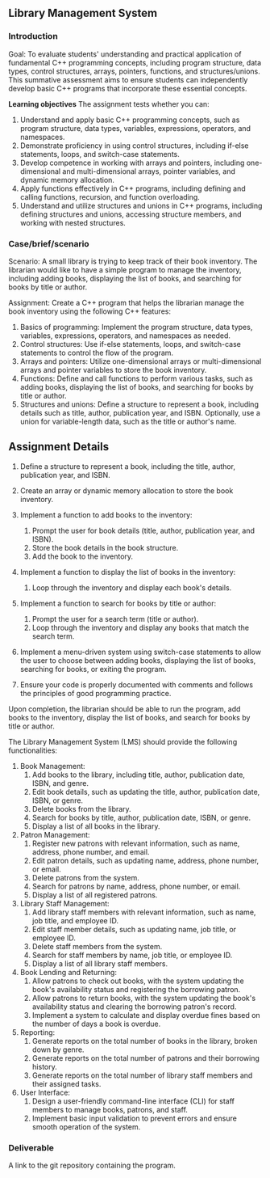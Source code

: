 ## Library Management System

### Introduction
Goal: To evaluate students' understanding and practical application of fundamental C++ programming concepts, including program structure, data types, control structures, arrays, pointers, functions, and structures/unions. This summative assessment aims to ensure students can independently develop basic C++ programs that incorporate these essential concepts.

**Learning objectives** 
The assignment tests whether you can:

1. Understand and apply basic C++ programming concepts, such as program structure, data types, variables, expressions, operators, and namespaces.
2. Demonstrate proficiency in using control structures, including if-else statements, loops, and switch-case statements.
3. Develop competence in working with arrays and pointers, including one-dimensional and multi-dimensional arrays, pointer variables, and dynamic memory allocation.
4. Apply functions effectively in C++ programs, including defining and calling functions, recursion, and function overloading.
5. Understand and utilize structures and unions in C++ programs, including defining structures and unions, accessing structure members, and working with nested structures.

### Case/brief/scenario

Scenario: A small library is trying to keep track of their book inventory. The librarian would like to have a simple program to manage the inventory, including adding books, displaying the list of books, and searching for books by title or author.

Assignment: Create a C++ program that helps the librarian manage the book inventory using the following C++ features:

1. Basics of programming: Implement the program structure, data types, variables, expressions, operators, and namespaces as needed.
2. Control structures: Use if-else statements, loops, and switch-case statements to control the flow of the program.
3. Arrays and pointers: Utilize one-dimensional arrays or multi-dimensional arrays and pointer variables to store the book inventory.
4. Functions: Define and call functions to perform various tasks, such as adding books, displaying the list of books, and searching for books by title or author.
5. Structures and unions: Define a structure to represent a book, including details such as title, author, publication year, and ISBN. Optionally, use a union for variable-length data, such as the title or author's name.

## Assignment Details

1. Define a structure to represent a book, including the title, author, publication year, and ISBN.
2. Create an array or dynamic memory allocation to store the book inventory.
3. Implement a function to add books to the inventory:
    
    1. Prompt the user for book details (title, author, publication year, and ISBN).
    2. Store the book details in the book structure.
    3. Add the book to the inventory.
    
4. Implement a function to display the list of books in the inventory:
    
    1. Loop through the inventory and display each book's details.
    
5. Implement a function to search for books by title or author:
    
    1. Prompt the user for a search term (title or author).
    2. Loop through the inventory and display any books that match the search term.
    
6. Implement a menu-driven system using switch-case statements to allow the user to choose between adding books, displaying the list of books, searching for books, or exiting the program.
7. Ensure your code is properly documented with comments and follows the principles of good programming practice.

Upon completion, the librarian should be able to run the program, add books to the inventory, display the list of books, and search for books by title or author.

The Library Management System (LMS) should provide the following functionalities:

1. Book Management:
    1. Add books to the library, including title, author, publication date, ISBN, and genre.
    2. Edit book details, such as updating the title, author, publication date, ISBN, or genre.
    3. Delete books from the library.
    4. Search for books by title, author, publication date, ISBN, or genre.
    5. Display a list of all books in the library.
2. Patron Management:
    1. Register new patrons with relevant information, such as name, address, phone number, and email.
    2. Edit patron details, such as updating name, address, phone number, or email.
    3. Delete patrons from the system.
    4. Search for patrons by name, address, phone number, or email.
    5. Display a list of all registered patrons.
3. Library Staff Management:
    1. Add library staff members with relevant information, such as name, job title, and employee ID.
    2. Edit staff member details, such as updating name, job title, or employee ID.
    3. Delete staff members from the system.
    4. Search for staff members by name, job title, or employee ID.
    5. Display a list of all library staff members.
4. Book Lending and Returning:
    1. Allow patrons to check out books, with the system updating the book's availability status and registering the borrowing patron.
    2. Allow patrons to return books, with the system updating the book's availability status and clearing the borrowing patron's record.
    3. Implement a system to calculate and display overdue fines based on the number of days a book is overdue.
5. Reporting:
    1. Generate reports on the total number of books in the library, broken down by genre.
    2. Generate reports on the total number of patrons and their borrowing history.
    3. Generate reports on the total number of library staff members and their assigned tasks.
6. User Interface:
    1. Design a user-friendly command-line interface (CLI) for staff members to manage books, patrons, and staff.
    2. Implement basic input validation to prevent errors and ensure smooth operation of the system.

### Deliverable

A link to the git repository containing the program.